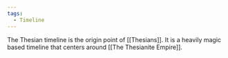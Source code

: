 ```yaml
---
tags:
  - Timeline
---
```

The Thesian timeline is the origin point of [[Thesians]]. It is a heavily magic based timeline that centers around [[The Thesianite Empire]].